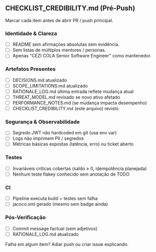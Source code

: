 ## CHECKLIST_CREDIBILITY.md (Pré-Push)

Marcar cada item antes de abrir PR / push principal.

### Identidade & Clareza
- [ ] README sem afirmações absolutas sem evidência.
- [ ] Sem listas de múltiplos mentores / personas.
- [ ] Apenas "CEZI COLA Senior Software Engineer" como mantenedor.

### Artefatos Presentes
- [ ] DECISIONS.md atualizado
- [ ] SCOPE_LIMITATIONS.md atualizado
- [ ] RATIONALE_LOG.md última entrada reflete mudança atual
- [ ] THREAT_MODEL.md revisado se novo ativo afetado
- [ ] PERFORMANCE_NOTES.md (se mudança impacta desempenho)
- [ ] CHECKLIST_CREDIBILITY.md (este arquivo) revisto

### Segurança & Observabilidade
- [ ] Segredo JWT não hardcoded em git (usa env var)
- [ ] Logs não imprimem PII / segredos
- [ ] Métricas básicas expostas (latência, erro) ou ticket aberto

### Testes
- [ ] Invariáveis críticas cobertas (saldo ≥ 0, idempotência planejada)
- [ ] Nenhum teste flakey conhecido sem anotação de TODO

### CI
- [ ] Pipeline executa build + testes sem falha
- [ ] jacoco.xml gerado (mesmo sem badge ainda)

### Pós-Verificação
- [ ] Commit message factual (sem adjetivos)
- [ ] RATIONALE_LOG.md atualizado

Falha em algum item? Adiar push ou criar issue explicando.
